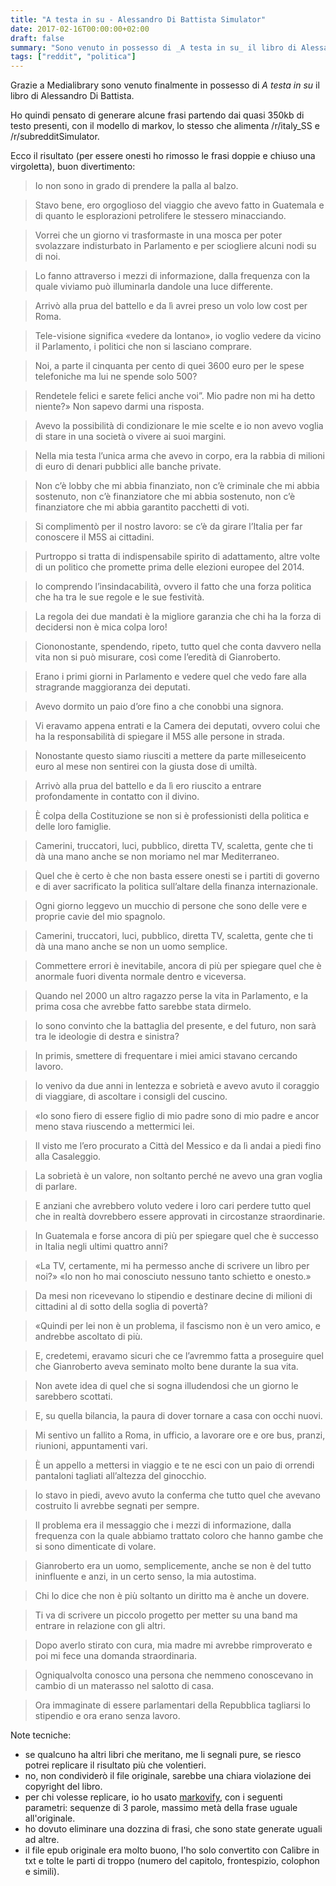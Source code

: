 ```yaml
---
title: "A testa in su - Alessandro Di Battista Simulator"
date: 2017-02-16T00:00:00+02:00
draft: false
summary: "Sono venuto in possesso di _A testa in su_ il libro di Alessandro Di Battista, ho quindi pensato di generare alcune frasi partendo dai quasi 350kb di testo presenti, con il modello di markov, lo stesso che alimenta /r/italy_SS e /r/subredditSimulator."
tags: ["reddit", "politica"]
---
```



Grazie a Medialibrary sono venuto finalmente in possesso di _A testa in su_ il libro di Alessandro Di Battista.

Ho quindi pensato di generare alcune frasi partendo dai quasi 350kb di testo presenti, con il modello di markov, lo stesso che alimenta /r/italy_SS e /r/subredditSimulator.

Ecco il risultato (per essere onesti ho rimosso le frasi doppie e chiuso una virgoletta), buon divertimento:

> Io non sono in grado di prendere la palla al balzo.

> Stavo bene, ero orgoglioso del viaggio che avevo fatto in Guatemala e di quanto le esplorazioni petrolifere le stessero minacciando.

> Vorrei che un giorno vi trasformaste in una mosca per poter svolazzare indisturbato in Parlamento e per sciogliere alcuni nodi su di noi.

> Lo fanno attraverso i mezzi di informazione, dalla frequenza con la quale viviamo può illuminarla dandole una luce differente.

> Arrivò alla prua del battello e da lì avrei preso un volo low cost per Roma.

> Tele-visione significa «vedere da lontano», io voglio vedere da vicino il Parlamento, i politici che non si lasciano comprare.

> Noi, a parte il cinquanta per cento di quei 3600 euro per le spese telefoniche ma lui ne spende solo 500?

> Rendetele felici e sarete felici anche voi”. Mio padre non mi ha detto niente?» Non sapevo darmi una risposta.

> Avevo la possibilità di condizionare le mie scelte e io non avevo voglia di stare in una società o vivere ai suoi margini.

> Nella mia testa l’unica arma che avevo in corpo, era la rabbia di milioni di euro di denari pubblici alle banche private.

> Non c’è lobby che mi abbia finanziato, non c’è criminale che mi abbia sostenuto, non c’è finanziatore che mi abbia sostenuto, non c’è finanziatore che mi abbia garantito pacchetti di voti.

> Si complimentò per il nostro lavoro: se c’è da girare l’Italia per far conoscere il M5S ai cittadini.

> Purtroppo si tratta di indispensabile spirito di adattamento, altre volte di un politico che promette prima delle elezioni europee del 2014.

> Io comprendo l’insindacabilità, ovvero il fatto che una forza politica che ha tra le sue regole e le sue festività.

> La regola dei due mandati è la migliore garanzia che chi ha la forza di decidersi non è mica colpa loro!

> Ciononostante, spendendo, ripeto, tutto quel che conta davvero nella vita non si può misurare, così come l’eredità di Gianroberto.

> Erano i primi giorni in Parlamento e vedere quel che vedo fare alla stragrande maggioranza dei deputati.

> Avevo dormito un paio d’ore fino a che conobbi una signora.

> Vi eravamo appena entrati e la Camera dei deputati, ovvero colui che ha la responsabilità di spiegare il M5S alle persone in strada.

> Nonostante questo siamo riusciti a mettere da parte milleseicento euro al mese non sentirei con la giusta dose di umiltà.

> Arrivò alla prua del battello e da lì ero riuscito a entrare profondamente in contatto con il divino.

> È colpa della Costituzione se non si è professionisti della politica e delle loro famiglie.

> Camerini, truccatori, luci, pubblico, diretta TV, scaletta, gente che ti dà una mano anche se non moriamo nel mar Mediterraneo.

> Quel che è certo è che non basta essere onesti se i partiti di governo e di aver sacrificato la politica sull’altare della finanza internazionale.

> Ogni giorno leggevo un mucchio di persone che sono delle vere e proprie cavie del mio spagnolo.

> Camerini, truccatori, luci, pubblico, diretta TV, scaletta, gente che ti dà una mano anche se non un uomo semplice.

> Commettere errori è inevitabile, ancora di più per spiegare quel che è anormale fuori diventa normale dentro e viceversa.

> Quando nel 2000 un altro ragazzo perse la vita in Parlamento, e la prima cosa che avrebbe fatto sarebbe stata dirmelo.

> Io sono convinto che la battaglia del presente, e del futuro, non sarà tra le ideologie di destra e sinistra?

> In primis, smettere di frequentare i miei amici stavano cercando lavoro.

> Io venivo da due anni in lentezza e sobrietà e avevo avuto il coraggio di viaggiare, di ascoltare i consigli del cuscino.

> «Io sono fiero di essere figlio di mio padre sono di mio padre e ancor meno stava riuscendo a mettermici lei.

> Il visto me l’ero procurato a Città del Messico e da lì andai a piedi fino alla Casaleggio.

> La sobrietà è un valore, non soltanto perché ne avevo una gran voglia di parlare.

> E anziani che avrebbero voluto vedere i loro cari perdere tutto quel che in realtà dovrebbero essere approvati in circostanze straordinarie.

> In Guatemala e forse ancora di più per spiegare quel che è successo in Italia negli ultimi quattro anni?

> «La TV, certamente, mi ha permesso anche di scrivere un libro per noi?» «Io non ho mai conosciuto nessuno tanto schietto e onesto.»

> Da mesi non ricevevano lo stipendio e destinare decine di milioni di cittadini al di sotto della soglia di povertà?

> «Quindi per lei non è un problema, il fascismo non è un vero amico, e andrebbe ascoltato di più.

> E, credetemi, eravamo sicuri che ce l’avremmo fatta a proseguire quel che Gianroberto aveva seminato molto bene durante la sua vita.

> Non avete idea di quel che si sogna illudendosi che un giorno le sarebbero scottati.

> E, su quella bilancia, la paura di dover tornare a casa con occhi nuovi.

> Mi sentivo un fallito a Roma, in ufficio, a lavorare ore e ore bus, pranzi, riunioni, appuntamenti vari.

> È un appello a mettersi in viaggio e te ne esci con un paio di orrendi pantaloni tagliati all’altezza del ginocchio.

> Io stavo in piedi, avevo avuto la conferma che tutto quel che avevano costruito li avrebbe segnati per sempre.

> Il problema era il messaggio che i mezzi di informazione, dalla frequenza con la quale abbiamo trattato coloro che hanno gambe che si sono dimenticate di volare.

> Gianroberto era un uomo, semplicemente, anche se non è del tutto ininfluente e anzi, in un certo senso, la mia autostima.

> Chi lo dice che non è più soltanto un diritto ma è anche un dovere.

> Ti va di scrivere un piccolo progetto per metter su una band ma entrare in relazione con gli altri.

> Dopo averlo stirato con cura, mia madre mi avrebbe rimproverato e poi mi fece una domanda straordinaria.

> Ogniqualvolta conosco una persona che nemmeno conoscevano in cambio di un materasso nel salotto di casa.

> Ora immaginate di essere parlamentari della Repubblica tagliarsi lo stipendio e ora erano senza lavoro.

Note tecniche:

* se qualcuno ha altri libri che meritano, me li segnali pure, se riesco potrei replicare il risultato più che volentieri.
* no, non condividerò il file originale, sarebbe una chiara violazione dei copyright del libro.
* per chi volesse replicare, io ho usato [markovify](https://github.com/jsvine/markovify), con i seguenti parametri: sequenze di 3 parole, massimo metà della frase uguale all'originale.
* ho dovuto eliminare una dozzina di frasi, che sono state generate uguali ad altre.
* il file epub originale era molto buono, l'ho solo convertito con Calibre in txt e tolte le parti di troppo (numero del capitolo, frontespizio, colophon e simili).